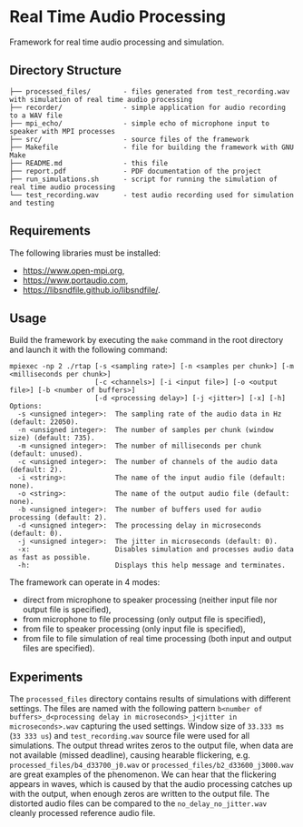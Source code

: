 # Real Time Audio Processing
Framework for real time audio processing and simulation.

## Directory Structure
```
├── processed_files/        - files generated from test_recording.wav with simulation of real time audio processing
├── recorder/               - simple application for audio recording to a WAV file
├── mpi_echo/               - simple echo of microphone input to speaker with MPI processes
├── src/                    - source files of the framework
├── Makefile                - file for building the framework with GNU Make
├── README.md               - this file
├── report.pdf              - PDF documentation of the project
├── run_simulations.sh      - script for running the simulation of real time audio processing
└── test_recording.wav      - test audio recording used for simulation and testing
```

## Requirements
The following libraries must be installed:
  * https://www.open-mpi.org,
  * https://www.portaudio.com,
  * https://libsndfile.github.io/libsndfile/.

## Usage
Build the framework by executing the `make` command in the root directory and launch it with the following command:
```
mpiexec -np 2 ./rtap [-s <sampling rate>] [-n <samples per chunk>] [-m <milliseconds per chunk>]
                     [-c <channels>] [-i <input file>] [-o <output file>] [-b <number of buffers>]
                     [-d <processing delay>] [-j <jitter>] [-x] [-h]
Options:
  -s <unsigned integer>:  The sampling rate of the audio data in Hz (default: 22050).
  -n <unsigned integer>:  The number of samples per chunk (window size) (default: 735).
  -m <unsigned integer>:  The number of milliseconds per chunk (default: unused).
  -c <unsigned integer>:  The number of channels of the audio data (default: 2).
  -i <string>:            The name of the input audio file (default: none).
  -o <string>:            The name of the output audio file (default: none).
  -b <unsigned integer>:  The number of buffers used for audio processing (default: 2).
  -d <unsigned integer>:  The processing delay in microseconds (default: 0).
  -j <unsigned integer>:  The jitter in microseconds (default: 0).
  -x:                     Disables simulation and processes audio data as fast as possible.
  -h:                     Displays this help message and terminates.
```

The framework can operate in 4 modes:
  * direct from microphone to speaker processing (neither input file nor output file is specified),
  * from microphone to file processing (only output file is specified),
  * from file to speaker processing (only input file is specified),
  * from file to file simulation of real time processing (both input and output files are specified).

## Experiments
The `processed_files` directory contains results of simulations with different settings. The files are named with the following pattern `b<number of buffers>_d<processing delay in microseconds>_j<jitter in microseconds>.wav` capturing the used settings. Window size of `33.333 ms` (`33 333 us`) and `test_recording.wav` source file were used for all simulations. The output thread writes zeros to the output file, when data are not available (missed deadline), causing hearable flickering, e.g. `processed_files/b4_d33700_j0.wav` or `processed_files/b2_d33600_j3000.wav` are great examples of the phenomenon. We can hear that the flickering appears in waves, which is caused by that the audio processing catches up with the output, when enough zeros are written to the output file. The distorted audio files can be compared to the `no_delay_no_jitter.wav` cleanly processed reference audio file. 
